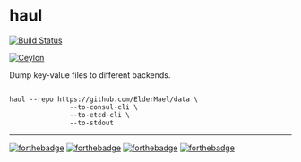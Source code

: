 # haul

[![Build Status](https://travis-ci.org/ElderMael/haul.svg?branch=master)](https://travis-ci.org/ElderMael/haul)


[![Ceylon](https://img.shields.io/badge/made%20with-ceylon%20%F0%9F%90%98-blue.svg?longCache=true&style=for-the-badge)](https://ceylon-lang.org/)

Dump key-value files to different backends.

```$bash

haul --repo https://github.com/ElderMael/data \
               --to-consul-cli \
               --to-etcd-cli \
               --to-stdout

```

---

[![forthebadge](http://forthebadge.com/images/badges/built-with-resentment.svg)](http://forthebadge.com)
[![forthebadge](http://forthebadge.com/images/badges/uses-badges.svg)](http://forthebadge.com)
[![forthebadge](http://forthebadge.com/images/badges/powered-by-electricity.svg)](http://forthebadge.com)
[![forthebadge](http://forthebadge.com/images/badges/uses-git.svg)](http://forthebadge.com)